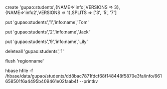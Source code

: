 create 'gupao:students',{NAME=>'info',VERSIONS => 3},{NAME=>'info2',VERSIONS => 1},SPLITS => ['3', '5', '7']

put 'gupao:students','1','info:name','Tom'

put 'gupao:students','2','info:name','Jack'

put 'gupao:students','9','info:name','Lily'

deleteall 'gupao:students','1'

flush 'regionname'

hbase hfile -f /hbase/data/gupao/students/dd8bac7871fdcf68f148448f5870e3fa/info/661658501f6a4495b409461e02faab4f --printkv